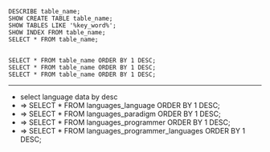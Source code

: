 ```
DESCRIBE table_name;
SHOW CREATE TABLE table_name;
SHOW TABLES LIKE '%key_word%';
SHOW INDEX FROM table_name;
SELECT * FROM table_name;


SELECT * FROM table_name ORDER BY 1 DESC;
SELECT * FROM table_name ORDER BY 1 DESC;
SELECT * FROM table_name ORDER BY 1 DESC;
```

---
- select language data by desc
- => SELECT * FROM languages_language ORDER BY 1 DESC;
- => SELECT * FROM languages_paradigm ORDER BY 1 DESC;
- => SELECT * FROM languages_programmer ORDER BY 1 DESC;
- => SELECT * FROM languages_programmer_languages ORDER BY 1 DESC;

